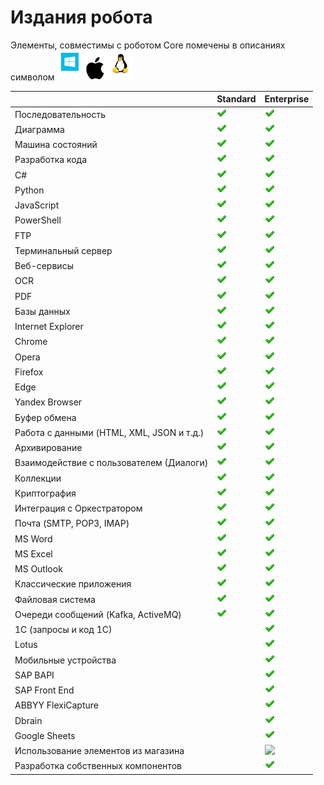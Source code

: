 # Издания робота

Элементы, совместимы с роботом Core помечены в описаниях символом <img src="../../.gitbook/assets/image (100) (1) (1) (1) (1) (1) (40).png" alt="" data-size="line">

|                                           | Standard                                                                                | Enterprise                                                                                                                                                                                                         |
| ----------------------------------------- | --------------------------------------------------------------------------------------- | ------------------------------------------------------------------------------------------------------------------------------------------------------------------------------------------------------------------ |
| Последовательность                        | <img src="../../.gitbook/assets/4 (1) (1) (2) (1) (2) (1).png" alt="" data-size="line"> | <img src="../../.gitbook/assets/4 (1) (1) (2) (1) (2) (1).png" alt="" data-size="line">                                                                                                                            |
| Диаграмма                                 | <img src="../../.gitbook/assets/4 (1) (1) (2) (1) (2) (1).png" alt="" data-size="line"> | <img src="../../.gitbook/assets/4 (1) (1) (2) (1) (2) (1).png" alt="" data-size="line">                                                                                                                            |
| Машина состояний                          | <img src="../../.gitbook/assets/4 (1) (1) (2) (1) (2) (1).png" alt="" data-size="line"> | <img src="../../.gitbook/assets/4 (1) (1) (2) (1) (2) (1).png" alt="" data-size="line">                                                                                                                            |
| Разработка кода                           | <img src="../../.gitbook/assets/4 (1) (1) (2) (1) (2) (1).png" alt="" data-size="line"> | <img src="../../.gitbook/assets/4 (1) (1) (2) (1) (2) (1).png" alt="" data-size="line">                                                                                                                            |
| C#                                        | <img src="../../.gitbook/assets/4 (1) (1) (2) (1) (2) (1).png" alt="" data-size="line"> | <img src="../../.gitbook/assets/4 (1) (1) (2) (1) (2) (1).png" alt="" data-size="line">                                                                                                                            |
| Python                                    | <img src="../../.gitbook/assets/4 (1) (1) (2) (1) (2) (1).png" alt="" data-size="line"> | <img src="../../.gitbook/assets/4 (1) (1) (2) (1) (2) (1).png" alt="" data-size="line">                                                                                                                            |
| JavaScript                                | <img src="../../.gitbook/assets/4 (1) (1) (2) (1) (2) (1).png" alt="" data-size="line"> | <img src="../../.gitbook/assets/4 (1) (1) (2) (1) (2) (1).png" alt="" data-size="line">                                                                                                                            |
| PowerShell                                | <img src="../../.gitbook/assets/4 (1) (1) (2) (1) (2) (1).png" alt="" data-size="line"> | <img src="../../.gitbook/assets/4 (1) (1) (2) (1) (2) (1).png" alt="" data-size="line">                                                                                                                            |
| FTP                                       | <img src="../../.gitbook/assets/4 (1) (1) (2) (1) (2) (1).png" alt="" data-size="line"> | <img src="../../.gitbook/assets/4 (1) (1) (2) (1) (2) (1).png" alt="" data-size="line">                                                                                                                            |
| Терминальный сервер                       | <img src="../../.gitbook/assets/4 (1) (1) (2) (1) (2) (1).png" alt="" data-size="line"> | <img src="../../.gitbook/assets/4 (1) (1) (2) (1) (2) (1).png" alt="" data-size="line">                                                                                                                            |
| Веб-сервисы                               | <img src="../../.gitbook/assets/4 (1) (1) (2) (1) (2) (1).png" alt="" data-size="line"> | <img src="../../.gitbook/assets/4 (1) (1) (2) (1) (2) (1).png" alt="" data-size="line">                                                                                                                            |
| OCR                                       | <img src="../../.gitbook/assets/4 (1) (1) (2) (1) (2) (1).png" alt="" data-size="line"> | <img src="../../.gitbook/assets/4 (1) (1) (2) (1) (2) (1).png" alt="" data-size="line">                                                                                                                            |
| PDF                                       | <img src="../../.gitbook/assets/4 (1) (1) (2) (1) (2) (1).png" alt="" data-size="line"> | <img src="../../.gitbook/assets/4 (1) (1) (2) (1) (2) (1).png" alt="" data-size="line">                                                                                                                            |
| Базы данных                               | <img src="../../.gitbook/assets/4 (1) (1) (2) (1) (2) (1).png" alt="" data-size="line"> | <img src="../../.gitbook/assets/4 (1) (1) (2) (1) (2) (1).png" alt="" data-size="line">                                                                                                                            |
| Internet Explorer                         | <img src="../../.gitbook/assets/4 (1) (1) (2) (1) (2) (1).png" alt="" data-size="line"> | <img src="../../.gitbook/assets/4 (1) (1) (2) (1) (2) (1).png" alt="" data-size="line">                                                                                                                            |
| Chrome                                    | <img src="../../.gitbook/assets/4 (1) (1) (2) (1) (2) (1).png" alt="" data-size="line"> | <img src="../../.gitbook/assets/4 (1) (1) (2) (1) (2) (1).png" alt="" data-size="line">                                                                                                                            |
| Opera                                     | <img src="../../.gitbook/assets/4 (1) (1) (2) (1) (2) (1).png" alt="" data-size="line"> | <img src="../../.gitbook/assets/4 (1) (1) (2) (1) (2) (1).png" alt="" data-size="line">                                                                                                                            |
| Firefox                                   | <img src="../../.gitbook/assets/4 (1) (1) (2) (1) (2) (1).png" alt="" data-size="line"> | <img src="../../.gitbook/assets/4 (1) (1) (2) (1) (2) (1).png" alt="" data-size="line">                                                                                                                            |
| Edge                                      | <img src="../../.gitbook/assets/4 (1) (1) (2) (1) (2) (1).png" alt="" data-size="line"> | <img src="../../.gitbook/assets/4 (1) (1) (2) (1) (2) (1).png" alt="" data-size="line">                                                                                                                            |
| Yandex Browser                            | <img src="../../.gitbook/assets/4 (1) (1) (2) (1) (2) (1).png" alt="" data-size="line"> | <img src="../../.gitbook/assets/4 (1) (1) (2) (1) (2) (1).png" alt="" data-size="line">                                                                                                                            |
| Буфер обмена                              | <img src="../../.gitbook/assets/4 (1) (1) (2) (1) (2) (1).png" alt="" data-size="line"> | <img src="../../.gitbook/assets/4 (1) (1) (2) (1) (2) (1).png" alt="" data-size="line">                                                                                                                            |
| Работа с данными (HTML, XML, JSON и т.д.) | <img src="../../.gitbook/assets/4 (1) (1) (2) (1) (2) (1).png" alt="" data-size="line"> | <img src="../../.gitbook/assets/4 (1) (1) (2) (1) (2) (1).png" alt="" data-size="line">                                                                                                                            |
| Архивирование                             | <img src="../../.gitbook/assets/4 (1) (1) (2) (1) (2) (1).png" alt="" data-size="line"> | <img src="../../.gitbook/assets/4 (1) (1) (2) (1) (2) (1).png" alt="" data-size="line">                                                                                                                            |
| Взаимодействие с пользователем (Диалоги)  | <img src="../../.gitbook/assets/4 (1) (1) (2) (1) (2) (1).png" alt="" data-size="line"> | <img src="../../.gitbook/assets/4 (1) (1) (2) (1) (2) (1).png" alt="" data-size="line">                                                                                                                            |
| Коллекции                                 | <img src="../../.gitbook/assets/4 (1) (1) (2) (1) (2) (1).png" alt="" data-size="line"> | <img src="../../.gitbook/assets/4 (1) (1) (2) (1) (2) (1).png" alt="" data-size="line">                                                                                                                            |
| Криптография                              | <img src="../../.gitbook/assets/4 (1) (1) (2) (1) (2) (1).png" alt="" data-size="line"> | <img src="../../.gitbook/assets/4 (1) (1) (2) (1) (2) (1).png" alt="" data-size="line">                                                                                                                            |
| Интеграция с Оркестратором                | <img src="../../.gitbook/assets/4 (1) (1) (2) (1) (2) (1).png" alt="" data-size="line"> | <img src="../../.gitbook/assets/4 (1) (1) (2) (1) (2) (1).png" alt="" data-size="line">                                                                                                                            |
| Почта (SMTP, POP3, IMAP)                  | <img src="../../.gitbook/assets/4 (1) (1) (2) (1) (2) (1).png" alt="" data-size="line"> | <img src="../../.gitbook/assets/4 (1) (1) (2) (1) (2) (1).png" alt="" data-size="line">                                                                                                                            |
| MS Word                                   | <img src="../../.gitbook/assets/4 (1) (1) (2) (1) (2) (1).png" alt="" data-size="line"> | <img src="../../.gitbook/assets/4 (1) (1) (2) (1) (2) (1).png" alt="" data-size="line">                                                                                                                            |
| MS Excel                                  | <img src="../../.gitbook/assets/4 (1) (1) (2) (1) (2) (1).png" alt="" data-size="line"> | <img src="../../.gitbook/assets/4 (1) (1) (2) (1) (2) (1).png" alt="" data-size="line">                                                                                                                            |
| MS Outlook                                | <img src="../../.gitbook/assets/4 (1) (1) (2) (1) (2) (1).png" alt="" data-size="line"> | <img src="../../.gitbook/assets/4 (1) (1) (2) (1) (2) (1).png" alt="" data-size="line">                                                                                                                            |
| Классические приложения                   | <img src="../../.gitbook/assets/4 (1) (1) (2) (1) (2) (1).png" alt="" data-size="line"> | <img src="../../.gitbook/assets/4 (1) (1) (2) (1) (2) (1).png" alt="" data-size="line">                                                                                                                            |
| Файловая система                          | <img src="../../.gitbook/assets/4 (1) (1) (2) (1) (2) (1).png" alt="" data-size="line"> | <img src="../../.gitbook/assets/4 (1) (1) (2) (1) (2) (1).png" alt="" data-size="line">                                                                                                                            |
| Очереди сообщений (Kafka, ActiveMQ)       | <img src="../../.gitbook/assets/4 (1) (1) (2) (1) (2) (1).png" alt="" data-size="line"> | <img src="../../.gitbook/assets/4 (1) (1) (2) (1) (2) (1).png" alt="" data-size="line">                                                                                                                            |
| 1С (запросы и код 1С)                     |                                                                                         | <img src="../../.gitbook/assets/4 (1) (1) (2) (1) (2) (1).png" alt="" data-size="line">                                                                                                                            |
| Lotus                                     |                                                                                         | <img src="../../.gitbook/assets/4 (1) (1) (2) (1) (2) (1).png" alt="" data-size="line">                                                                                                                            |
| Мобильные устройства                      |                                                                                         | <img src="../../.gitbook/assets/4 (1) (1) (2) (1) (2) (1).png" alt="" data-size="line">                                                                                                                            |
| SAP BAPI                                  |                                                                                         | <img src="../../.gitbook/assets/4 (1) (1) (2) (1) (2) (1).png" alt="" data-size="line">                                                                                                                            |
| SAP Front End                             |                                                                                         | <img src="../../.gitbook/assets/4 (1) (1) (2) (1) (2) (1).png" alt="" data-size="line">                                                                                                                            |
| ABBYY FlexiCapture                        |                                                                                         | <img src="../../.gitbook/assets/4 (1) (1) (2) (1) (2) (1).png" alt="" data-size="line">                                                                                                                            |
| Dbrain                                    |                                                                                         | <img src="../../.gitbook/assets/4 (1) (1) (2) (1) (2) (1).png" alt="" data-size="line">                                                                                                                            |
| Google Sheets                             |                                                                                         | <img src="../../.gitbook/assets/4 (1) (1) (2) (1) (2) (1).png" alt="" data-size="line">                                                                                                                            |
| Использование элементов из магазина       |                                                                                         | ​​![](https://files.gitbook.com/v0/b/gitbook-28427.appspot.com/o/assets%2F-M-L9CGkriEo1\_2PfJzA%2F-MNeVKQXwyWfwPzFdFLZ%2F-MNeVSR-Ihx1jZx\_lW4R%2Fcheck2.png?alt=media\&token=1ebcbb92-abf8-42f5-89e2-ba43238b6484) |
| Разработка собственных компонентов        |                                                                                         | <img src="../../.gitbook/assets/4 (1) (1) (2) (1) (2) (1).png" alt="" data-size="line">                                                                                                                            |
